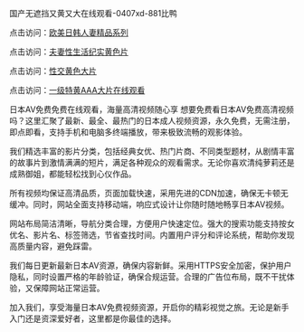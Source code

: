 国产无遮挡又黄又大在线观看-0407xd-881比鸭


点击访问：<a href="https://rtj-3zo.pages.dev/">欧美日韩人妻精品系列</a>

点击访问：<a href="https://gda-c7m.pages.dev/">夫妻性生活纪实黄色片</a>

点击访问：<a href="https://gfd-5xg.pages.dev/">性交黄色大片</a>

点击访问：<a href="https://fdhf-454.pages.dev/">一级特黄AAA大片在线观看</a>


日本AV免费免费在线观看，海量高清视频随心享
想要免费看日本AV免费高清视频吗？这里汇聚了最新、最全、最热门的日本成人视频资源，永久免费，无需注册，即点即看，支持手机和电脑多终端播放，带来极致流畅的观影体验。

我们精选丰富的影片分类，包括经典女优、热门片商、不同类型题材，从剧情丰富的故事片到激情满满的短片，满足各种观众的观看需求。无论你喜欢清纯萝莉还是成熟御姐，都能轻松找到心仪作品。

所有视频均保证高清品质，页面加载快速，采用先进的CDN加速，确保无卡顿无缓冲。同时，网站全面支持移动端，响应式设计让你随时随地畅享日本AV视频。

网站布局简洁清晰，导航分类合理，方便用户快速定位。强大的搜索功能支持按女优名、影片名、标签筛选，节省查找时间。内置用户评分和评论系统，帮助你发现高质量内容，避免踩雷。

我们每日更新最新日本AV资源，确保内容新鲜。采用HTTPS安全加密，保护用户隐私，同时设置严格的年龄验证，确保合规运营。合理的广告位布局，既不干扰体验，又保障网站正常运营。

加入我们，享受海量日本AV免费视频资源，开启你的精彩视觉之旅。无论是新手入门还是资深爱好者，这里都是你最佳的选择。


<span style="display:none;">[Canonical link](https://github.com/xduan266/96673 ）</span>
